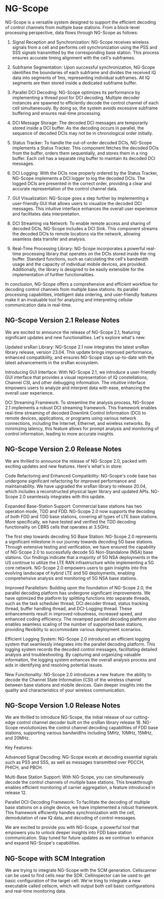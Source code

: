 NG-Scope
========

NG-Scope is a versatile system designed to support the efficient decoding of control channels from multiple base stations. From a block-level processing perspective, data flows through  NG-Scope as follows:
 
1. 	Signal Reception and Synchronization:
NG-Scope receives wireless signals from a cell and performs cell synchronization using the PSS and SSS signals transmitted by the corresponding base station. This process ensures accurate timing alignment with the cell's subframes.
 
2. 	Subframe Segmentation:
Upon successful synchronization, NG-Scope identifies the boundaries of each subframe and divides the received IQ data into segments of 1ms, representing individual subframes. All IQ segments are then stored inside a dedicated subframe buffer.
 
3. 	Parallel DCI Decoding:
NG-Scope optimizes its performance by implementing a thread pool for DCI decoding. Multiple decoder instances are spawned to efficiently decode the control channel of each cell simultaneously. By doing so, the system avoids excessive subframe buffering and ensures real-time processing.
 
4. 	DCI Message Storage:
The decoded DCI messages are temporarily stored inside a DCI buffer. As the decoding occurs in parallel, the sequence of decoded DCIs may not be in chronological order initially.
 
5. 	Status Tracker:
To handle the out-of-order decoded DCIs, NG-Scope implements a Status Tracker. This component fetches the decoded DCIs from the buffer, orders them sequentially, and stores them in a ring buffer. Each cell has a separate ring buffer to maintain its decoded DCI messages.
 
6. 	DCI Logging:
With the DCIs now properly ordered by the Status Tracker, NG-Scope implements a DCI logger to log the decoded DCIs. The logged DCIs are presented in the correct order, providing a clear and accurate representation of the control channel data.
 
7. 	GUI Visualization:
NG-Scope goes a step further by implementing a user-friendly GUI that allows users to visualize the decoded DCI messages. This intuitive interface enhances the overall user experience and facilitates data interpretation.
 
8. 	DCI Streaming via Network:
To enable remote access and sharing of decoded DCIs, NG-Scope includes a DCI Sink. This component streams the decoded DCIs to remote locations via the network, allowing seamless data transfer and analysis.
 
9. 	Real-Time Processing Library:
NG-Scope incorporates a powerful real-time processing library that operates on the DCIs stored inside the ring buffer. Standard functions, such as calculating the cell's bandwidth usage and the capacity of individual mobile devices, are provided. Additionally, the library is designed to be easily extensible for the implementation of further functionalities.
 
In conclusion, NG-Scope offers a comprehensive and efficient workflow for decoding control channels from multiple base stations. Its parallel processing capabilities, intelligent data ordering, and user-friendly features make it an invaluable tool for analyzing and interpreting cellular communication data in real-time.

## NG-Scope Version 2.1 Release Notes

We are excited to announce the release of NG-Scope 2.1, featuring significant updates and new functionalities. Let's explore what's new:
 
Updated srsRan Library: NG-Scope 2.1 now integrates the latest srsRan library release, version 23.04. This update brings improved performance, enhanced compatibility, and ensures NG-Scope stays up-to-date with the latest advancements in the srsRan ecosystem.
 
Introducing GUI Interface: With NG-Scope 2.1, we introduce a user-friendly GUI interface that provides a visual representation of IQ constellations, Channel CSI, and other debugging information. The intuitive interface empowers users to analyze and interpret data with ease, enhancing the overall user experience.
 
DCI Streaming Framework: To streamline the analysis process, NG-Scope 2.1 implements a robust DCI streaming framework. This framework enables real-time streaming of decoded Downlink Control Information (DCI) to remote devices, applications, or programs using various network connections, including the Internet, Ethernet, and wireless networks. By minimizing latency, this feature allows for prompt analysis and monitoring of control information, leading to more accurate insights.

## NG-Scope Version 2.0 Release Notes
 
We are thrilled to announce the release of NG-Scope 2.0, packed with exciting updates and new features. Here's what's in store:
 
Code Refactoring and Enhanced Compatibility: NG-Scope's code base has undergone significant refactoring for improved performance and maintainability. We have upgraded the srsRan library to release 20.04, which includes a reconstructed physical layer library and updated APIs. NG-Scope 2.0 seamlessly integrates with this update.

Expanded Base-Station Support: Commercial base stations has two operation mode, TDD and FDD. NG-Scope 2.0 now supports the decoding of both FDD and TDD base stations, covering all types of LTE base stations. More specifically, we have tested and verified the TDD decoding functionality on CBRS cells that operates at 3.5GHz.

The first step towards decoding 5G Base Station: NG-Scope 2.0 represents a significant milestone in our journey towards decoding 5G base stations. Through extensive testing and verification, we have ensured the capability of NG-Scope 2.0 to successfully decode 5G Non-Standalone (NSA) base stations. Our findings indicate that a majority of 5G NSA deployments in the US continue to utilize the LTE RAN infrastructure while implementing a 5G core network. NG-Scope 2.0 empowers users to gain insights into this evolving landscape of hybrid LTE and 5G deployments, enabling comprehensive analysis and monitoring of 5G NSA base stations.

Improved Parallelism: Building upon the foundation of NG-Scope 2.0, the parallel decoding platform has undergone significant improvements. We have optimized the platform by splitting functions into separate threads, such as the task scheduler thread, DCI decoder thread, status tracking thread, buffer handling thread, and DCI-Logging thread. These enhancements result in improved robustness, increased speed, and enhanced coding efficiency. The revamped parallel decoding platform also enables seamless scaling of the number of supported base stations, providing flexibility to accommodate various deployment scenarios.

Efficient Logging System: NG-Scope 2.0 introduced an efficient logging system that seamlessly integrates into the parallel decoding platform. This logging system records the decoded control messages, facilitating detailed analysis and troubleshooting. By capturing and organizing valuable information, the logging system enhances the overall analysis process and aids in identifying and resolving potential issues.

New Functionality: NG-Scope 2.0 introduces a new feature: the ability to decode the Channel State Information (CSI) of the wireless channel between base stations and mobile devices. Gain deeper insights into the quality and characteristics of your wireless communication.


## NG-Scope Version 1.0 Release Notes
 
We are thrilled to introduce NG-Scope, the initial release of our cutting-edge control channel decoder built on the srsRan library release 18. NG-Scope revolutionizes the control channel decoding capabilities of FDD base stations, supporting various bandwidths including 5MHz, 10MHz, 15MHz, and 20MHz.
 
Key Features:
 
Advanced Signal Decoding: NG-Scope excels at decoding essential signals such as PSS and SSS, as well as messages transmitted over PDCCH, PHICH, and PBCH.
 
Multi-Base Station Support: With NG-Scope, you can simultaneously decode the control channels of multiple base stations. This breakthrough enables efficient monitoring of carrier aggregation, a feature introduced in release 12.
 
Parallel DCI-Decoding Framework: To facilitate the decoding of multiple base stations on a single device, we have implemented a robust framework. This framework efficiently handles synchronization with the cell, demodulation of raw IQ data, and decoding of control messages.
 
We are excited to provide you with NG-Scope, a powerful tool that empowers you to unlock deeper insights into FDD base station communication. Stay tuned for future updates as we continue to enhance and expand NG-Scope's capabilities.


## NG-Scope with SCM Integration

We are trying to integrate NG-Scope with the SCM generation. Cellscanner can be used to find cells near the SDR. Cellinspector can be used to get basic configuration of the target cell. We're tring to integrate a new executable called cellscm, which will output both cell basic configurations and real-time monitoring data. 
